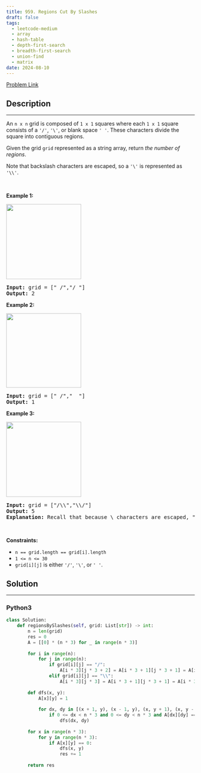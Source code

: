 ```yaml
---
title: 959. Regions Cut By Slashes
draft: false
tags: 
  - leetcode-medium
  - array
  - hash-table
  - depth-first-search
  - breadth-first-search
  - union-find
  - matrix
date: 2024-08-10
---
```


[Problem Link](https://leetcode.com/problems/regions-cut-by-slashes/)

## Description

---
<p>An <code>n x n</code> grid is composed of <code>1 x 1</code> squares where each <code>1 x 1</code> square consists of a <code>&#39;/&#39;</code>, <code>&#39;\&#39;</code>, or blank space <code>&#39; &#39;</code>. These characters divide the square into contiguous regions.</p>

<p>Given the grid <code>grid</code> represented as a string array, return <em>the number of regions</em>.</p>

<p>Note that backslash characters are escaped, so a <code>&#39;\&#39;</code> is represented as <code>&#39;\\&#39;</code>.</p>

<p>&nbsp;</p>
<p><strong class="example">Example 1:</strong></p>
<img alt="" src="https://assets.leetcode.com/uploads/2018/12/15/1.png" style="width: 200px; height: 200px;" />
<pre>
<strong>Input:</strong> grid = [&quot; /&quot;,&quot;/ &quot;]
<strong>Output:</strong> 2
</pre>

<p><strong class="example">Example 2:</strong></p>
<img alt="" src="https://assets.leetcode.com/uploads/2018/12/15/2.png" style="width: 200px; height: 198px;" />
<pre>
<strong>Input:</strong> grid = [&quot; /&quot;,&quot;  &quot;]
<strong>Output:</strong> 1
</pre>

<p><strong class="example">Example 3:</strong></p>
<img alt="" src="https://assets.leetcode.com/uploads/2018/12/15/4.png" style="width: 200px; height: 200px;" />
<pre>
<strong>Input:</strong> grid = [&quot;/\\&quot;,&quot;\\/&quot;]
<strong>Output:</strong> 5
<strong>Explanation: </strong>Recall that because \ characters are escaped, &quot;\\/&quot; refers to \/, and &quot;/\\&quot; refers to /\.
</pre>

<p>&nbsp;</p>
<p><strong>Constraints:</strong></p>

<ul>
	<li><code>n == grid.length == grid[i].length</code></li>
	<li><code>1 &lt;= n &lt;= 30</code></li>
	<li><code>grid[i][j]</code> is either <code>&#39;/&#39;</code>, <code>&#39;\&#39;</code>, or <code>&#39; &#39;</code>.</li>
</ul>


## Solution

---
### Python3
``` py title='regions-cut-by-slashes'
class Solution:
    def regionsBySlashes(self, grid: List[str]) -> int:
        n = len(grid)
        res = 0
        A = [[0] * (n * 3) for _ in range(n * 3)]
        
        for i in range(n):
            for j in range(n):
                if grid[i][j] == "/":
                    A[i * 3][j * 3 + 2] = A[i * 3 + 1][j * 3 + 1] = A[i * 3 + 2][j * 3] = 1
                elif grid[i][j] == "\\":
                    A[i * 3][j * 3] = A[i * 3 + 1][j * 3 + 1] = A[i * 3 + 2][j * 3 + 2] = 1
                    
        def dfs(x, y):
            A[x][y] = 1
            
            for dx, dy in [(x + 1, y), (x - 1, y), (x, y + 1), (x, y - 1)]:
                if 0 <= dx < n * 3 and 0 <= dy < n * 3 and A[dx][dy] == 0:
                    dfs(dx, dy)
        
        for x in range(n * 3):
            for y in range(n * 3):
                if A[x][y] == 0:
                    dfs(x, y)
                    res += 1
        
        return res
```

